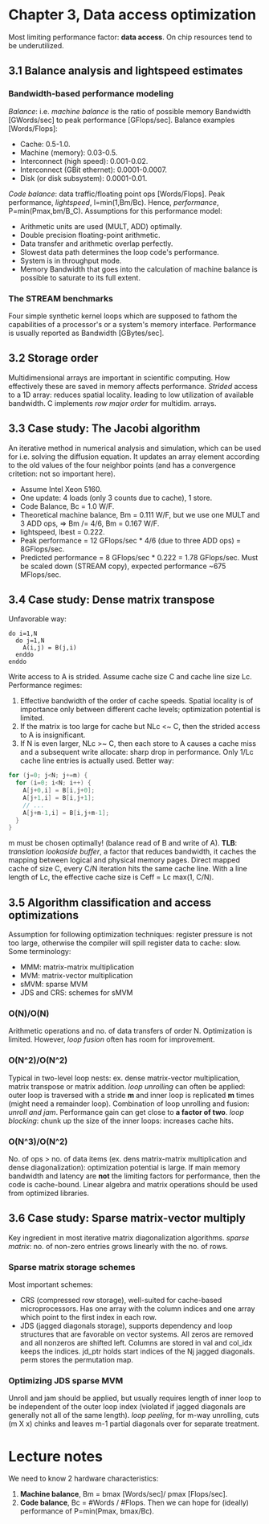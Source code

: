 # Chapter 3, Data access optimization
Most limiting performance factor: **data access**. On chip resources tend to be underutilized.
## 3.1 Balance analysis and lightspeed estimates
### Bandwidth-based performance modeling
*Balance*: i.e. *machine balance* is the ratio of possible memory Bandwidth [GWords/sec] to peak performance [GFlops/sec]. Balance examples [Words/Flops]:
* Cache: 0.5-1.0.
* Machine (memory): 0.03-0.5.
* Interconnect (high speed): 0.001-0.02.
* Interconnect (GBit ethernet): 0.0001-0.0007.
* Disk (or disk subsystem): 0.0001-0.01.

*Code balance*: data traffic/floating point ops [Words/Flops].
Peak performance, *lightspeed*, l=min(1,Bm/Bc). Hence, *performance*, P=min(Pmax,bm/B_C). Assumptions for this performance model:

* Arithmetic units are used (MULT, ADD) optimally.
* Double precision floating-point arithmetic.
* Data transfer and arithmetic overlap perfectly.
* Slowest data path determines the loop code's performance.
* System is in throughput mode.
* Memory Bandwidth that goes into the calculation of machine balance is possible to saturate to its full extent.

### The STREAM benchmarks
Four simple synthetic kernel loops which are supposed to fathom the capabilities of a processor's or a system's memory interface. Performance is usually reported as Bandwidth [GBytes/sec].

## 3.2 Storage order
Multidimensional arrays are important in scientific computing. How effectively these are saved in memory affects performance. *Strided* access to a 1D array: reduces spatial locality. leading to low utilization of available bandwidth. C implements *row major order* for multidim. arrays.

## 3.3 Case study: The Jacobi algorithm
An iterative method in numerical analysis and simulation, which can be used for i.e. solving the diffusion equation. It updates an array element according to the old values of the four neighbor points (and has a convergence critetion: not so important here).
* Assume Intel Xeon 5160.
* One update: 4 loads (only 3 counts due to cache), 1 store.
* Code Balance, Bc = 1.0 W/F.
* Theoretical machine balance, Bm = 0.111 W/F, but we use one MULT and 3 ADD ops, => Bm /= 4/6, Bm = 0.167 W/F.
* lightspeed, lbest = 0.222.
* Peak performance = 12 GFlops/sec * 4/6 (due to three ADD ops) = 8GFlops/sec.
* Predicted performance = 8 GFlops/sec * 0.222 = 1.78 GFlops/sec. Must be scaled down (STREAM copy), expected performance ~675 MFlops/sec.

## 3.4 Case study: Dense matrix transpose
Unfavorable way:
```
do i=1,N
  do j=1,N
    A(i,j) = B(j,i)
  enddo
enddo
```
Write access to A is strided. Assume cache size C and cache line size Lc. Performance regimes:
1. Effective bandwidth of the order of cache speeds. Spatial locality is of importance only between different cache levels; optimization potential is limited.
2. If the matrix is too large for cache but NLc <~ C, then the strided access to A is insignificant.
3. If N is even larger, NLc >~ C, then each store to A causes a cache miss and a subsequent write allocate: sharp drop in performance. Only 1/Lc cache line entries is actually used.
Better way:
```c
for (j=0; j<N; j+=m) {
  for (i=0; i<N; i++) {
    A[j+0,i] = B[i,j+0];
    A[j+1,i] = B[i,j+1];
    // ...
    A[j+m-1,i] = B[i,j+m-1];
  }
}
```
m must be chosen optimally! (balance read of B and write of A).
**TLB**: *translation lookaside buffer*, a factor that reduces bandwidth, it caches the mapping between logical and physical memory pages. Direct mapped cache of size C, every C/N iteration hits the same cache line. With a line length of Lc, the effective cache size is Ceff = Lc max(1, C/N).


## 3.5 Algorithm classification and access optimizations
Assumption for following optimization techniques: register pressure is not too large, otherwise the compiler will spill register data to cache: slow. Some terminology:
* MMM: matrix-matrix multiplication
* MVM: matrix-vector multiplication
* sMVM: sparse MVM
* JDS and CRS: schemes for sMVM
### O(N)/O(N)
Arithmetic operations and no. of data transfers of order N. Optimization is limited. However, *loop fusion* often has room for improvement.
### O(N^2)/O(N^2)
Typical in two-level loop nests: ex. dense matrix-vector multiplication, matrix transpose or matrix addition. *loop unrolling* can often be applied: outer loop is traversed with a stride **m** and inner loop is replicated **m** times (might need a remainder loop).
Combination of loop unrolling and fusion: *unroll and jam*. Performance gain can get close to **a factor of two**.
*loop blocking*: chunk up the size of the inner loops: increases cache hits.
### O(N^3)/O(N^2)
No. of ops > no. of data items (ex. dens matrix-matrix multiplication and dense diagonalization): optimization potential is large. If main memory bandwidth and latency are **not** the limiting factors for performance, then the code is cache-bound. Linear algebra and matrix operations should be used from optimized libraries.

## 3.6 Case study: Sparse matrix-vector multiply
Key ingredient in most iterative matrix diagonalization algorithms. *sparse matrix*: no. of non-zero entries grows linearly with the no. of rows.
### Sparse matrix storage schemes
Most important schemes:
* CRS (compressed row storage), well-suited for cache-based microprocessors. Has one array with the column indices and one array which point to the first index in each row.
* JDS (jagged diagonals storage), supports dependency and loop structures that are favorable on vector systems. All zeros are removed and all nonzeros are shifted left. Columns are stored in val and col_idx keeps the indices. jd_ptr holds start indices of the Nj jagged diagonals. perm stores the permutation map.
### Optimizing JDS sparse MVM
Unroll and jam should be applied, but usually requires length of inner loop to be independent of the outer loop index (violated if jagged diagonals are generally not all of the same length). *loop peeling*, for m-way unrolling, cuts (m X x) chinks and leaves m-1 partial diagonals over for separate treatment.


# Lecture notes
We need to know 2 hardware characteristics:
1. **Machine balance**, Bm = bmax [Words/sec]/ pmax [Flops/sec].
2. **Code balance**, Bc = #Words / #Flops.
Then we can hope for (ideally) performance of P=min(Pmax, bmax/Bc).
